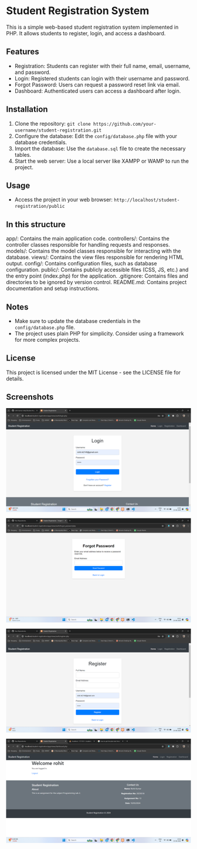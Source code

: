
# Student Registration System

This is a simple web-based student registration system implemented in PHP. It allows students to register, login, and access a dashboard.

## Features
- Registration: Students can register with their full name, email, username, and password.
- Login: Registered students can login with their username and password.
- Forgot Password: Users can request a password reset link via email.
- Dashboard: Authenticated users can access a dashboard after login.

## Installation
1. Clone the repository: `git clone https://github.com/your-username/student-registration.git`
2. Configure the database: Edit the `config/database.php` file with your database credentials.
3. Import the database: Use the `database.sql` file to create the necessary tables.
4. Start the web server: Use a local server like XAMPP or WAMP to run the project.

## Usage
- Access the project in your web browser: `http://localhost/student-registration/public`

## In this structure

app/: Contains the main application code.
controllers/: Contains the controller classes responsible for handling requests and responses.
models/: Contains the model classes responsible for interacting with the database.
views/: Contains the view files responsible for rendering HTML output.
config/: Contains configuration files, such as database configuration.
public/: Contains publicly accessible files (CSS, JS, etc.) and the entry point (index.php) for the application.
.gitignore: Contains files and directories to be ignored by version control.
README.md: Contains project documentation and setup instructions.

## Notes
- Make sure to update the database credentials in the `config/database.php` file.
- The project uses plain PHP for simplicity. Consider using a framework for more complex projects.

## License
This project is licensed under the MIT License - see the LICENSE file for details.

## Screenshots

![alt text](public/images/image.png)

![alt text](public/images/image-1.png) 

![alt text](public/images/image-2.png) 

![alt text](public/images/image-3.png)